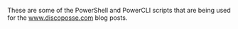 These are some of the PowerShell and PowerCLI scripts that are being used for the www.discoposse.com blog posts.